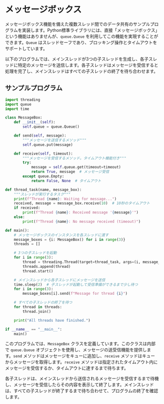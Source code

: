 # メッセージボックス

メッセージボックス機能を備えた複数スレッド間でのデータ共有のサンプルプログラムを実装します。Python標準ライブラリには、直接「メッセージボックス」という機能はありませんが、`queue.Queue` を利用してこの機能を実現することができます。`Queue` はスレッドセーフであり、ブロッキング操作とタイムアウトをサポートしています。

以下のプログラムでは、メインスレッドが3つの子スレッドを生成し、各子スレッドに特定のメッセージを送信します。各子スレッドはメッセージを受信すると処理を完了し、メインスレッドはすべての子スレッドの終了を待ち合わせます。

## サンプルプログラム
```python
import threading
import queue
import time

class MessageBox:
    def __init__(self):
        self.queue = queue.Queue()

    def send(self, message):
        """メッセージを送信するメソッド"""
        self.queue.put(message)

    def receive(self, timeout):
        """メッセージを受信するメソッド。タイムアウト機能付き"""
        try:
            message = self.queue.get(timeout=timeout)
            return True, message  # メッセージ受信
        except queue.Empty:
            return False, None  # タイムアウト

def thread_task(name, message_box):
    """スレッドが実行するタスク"""
    print(f"Thread {name}: Waiting for message...")
    received, message = message_box.receive(10)  # 10秒のタイムアウト
    if received:
        print(f"Thread {name}: Received message '{message}'")
    else:
        print(f"Thread {name}: No message received (timeout)")

def main():
    # メッセージボックスのインスタンスを各スレッドに渡す
    message_boxes = {i: MessageBox() for i in range(3)}
    threads = []

    # 3つの子スレッドを起動
    for i in range(3):
        thread = threading.Thread(target=thread_task, args=(i, message_boxes[i]))
        threads.append(thread)
        thread.start()

    # メインスレッドから各子スレッドにメッセージを送信
    time.sleep(2)  # 子スレッドが起動して受信準備ができるまで少し待つ
    for i in range(3):
        message_boxes[i].send(f"Message for thread {i}")

    # すべての子スレッドの終了を待つ
    for thread in threads:
        thread.join()

    print("All threads have finished.")

if __name__ == "__main__":
    main()

```

このプログラムでは、`MessageBox` クラスを定義しています。このクラスは内部で `queue.Queue` オブジェクトを使用し、メッセージの送受信機能を提供します。`send` メソッドはメッセージをキューに追加し、`receive` メソッドはキューからメッセージを取得します。`receive` メソッドは指定されたタイムアウト内にメッセージを受信するか、タイムアウトに達するまで待ちます。

各子スレッドは、メインスレッドから送信されるメッセージを受信するまで待機し、メッセージを受信したらその内容を表示して終了します。メインスレッドは、すべての子スレッドが終了するまで待ち合わせて、プログラムの終了を確認します。
